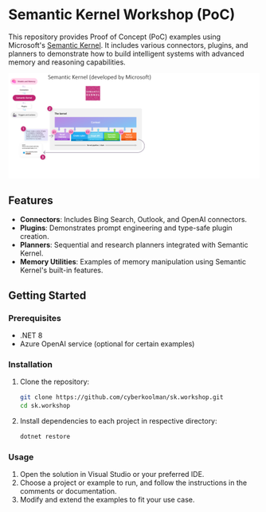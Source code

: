 # Semantic Kernel Workshop (PoC)

This repository provides Proof of Concept (PoC) examples using Microsoft's [Semantic Kernel](https://github.com/microsoft/semantic-kernel). It includes various connectors, plugins, and planners to demonstrate how to build intelligent systems with advanced memory and reasoning capabilities.

![Semantic Kernel](images/semantic.kernel.highlevel.png)

## Features

- **Connectors**: Includes Bing Search, Outlook, and OpenAI connectors.
- **Plugins**: Demonstrates prompt engineering and type-safe plugin creation.
- **Planners**: Sequential and research planners integrated with Semantic Kernel.
- **Memory Utilities**: Examples of memory manipulation using Semantic Kernel's built-in features.

## Getting Started

### Prerequisites

- .NET 8
- Azure OpenAI service (optional for certain examples)

### Installation

1. Clone the repository:
    ```bash
    git clone https://github.com/cyberkoolman/sk.workshop.git
    cd sk.workshop
    ```

2. Install dependencies to each project in respective directory:
    ```bash
    dotnet restore
    ```

### Usage

1. Open the solution in Visual Studio or your preferred IDE.
2. Choose a project or example to run, and follow the instructions in the comments or documentation.
3. Modify and extend the examples to fit your use case.
